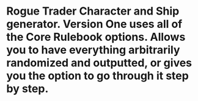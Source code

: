 # Rogue Trader Character and Ship generator. Version One uses all of the Core Rulebook options. Allows you to have everything arbitrarily randomized and outputted, or gives you the option to go through it step by step. 
